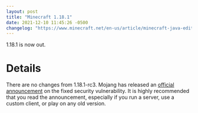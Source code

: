 ```yaml
---
layout: post
title: "Minecraft 1.18.1"
date: 2021-12-10 11:45:26 -0500
changelog: "https://www.minecraft.net/en-us/article/minecraft-java-edition-1-18-1"
---
```


1.18.1 is now out.

# Details

There are no changes from 1.18.1-rc3. Mojang has released an [official announcement](https://www.minecraft.net/en-us/article/important-message--security-vulnerability-java-edition) on the fixed security vulnerability. It is highly recommended that you read the announcement, especially if you run a server, use a custom client, or play on any old version.

